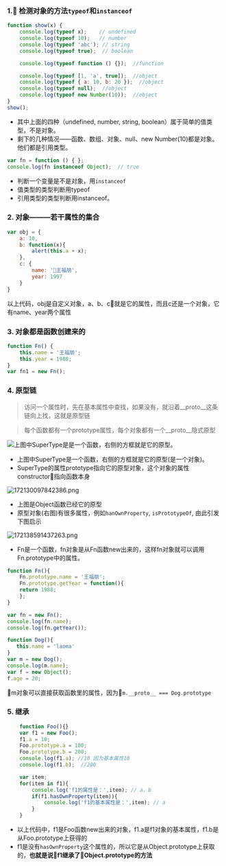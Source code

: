 

### 1. 检测对象的方法`typeof`和`instanceof`
```js
function show(x) {
    console.log(typeof x);    // undefined
    console.log(typeof 10);   // number
    console.log(typeof 'abc'); // string
    console.log(typeof true);  // boolean

    console.log(typeof function () {});  //function

    console.log(typeof [1, 'a', true]);  //object
    console.log(typeof { a: 10, b: 20 });  //object
    console.log(typeof null);  //object
    console.log(typeof new Number(10));  //object
}
show();
```
- 其中上面的四种（undefined, number, string, boolean）属于简单的值类型，不是对象。
- 剩下的几种情况——函数、数组、对象、null、new Number(10)都是对象。他们都是引用类型。


```js
var fn = function () { };
console.log(fn instanceof Object);  // true
```
- 判断一个变量是不是对象，用`instanceof`
- 值类型的类型判断用typeof
- 引用类型的类型判断用instanceof。
### 2. 对象———若干属性的集合
```js
var obj = {
    a: 10,
    b: function(x){
        alert(this.a + x);
    },
    c: {
        name: '王福朋',
        year: 1997
    }
}
```
以上代码，obj是自定义对象，a、b、c就是它的属性，而且c还是一个对象，它有name、year两个属性

### 3. 对象都是函数创建来的
```js
function Fn() {
    this.name = '王福朋';
    this.year = 1988;
}
var fn1 = new Fn();
```
### 4. 原型链
>访问一个属性时，先在基本属性中查找，如果没有，就沿着__proto__这条链向上找，这就是原型链

>每个函数都有一个prototype属性，每个对象都有一个__proto__隐式原型

![上图中SuperType是是一个函数，右侧的方框就是它的原型。](https://upload-images.jianshu.io/upload_images/14495915-c10794b679fc2a5e.png?imageMogr2/auto-orient/strip%7CimageView2/2/w/1240)

- 上图中SuperType是一个函数，右侧的方框就是它的原型(是一个对象)。
- SuperType的属性prototype指向它的原型对象，这个对象的属性constructor指向函数本身

![172130097842386.png](https://upload-images.jianshu.io/upload_images/14495915-13c34a88a34b04df.png?imageMogr2/auto-orient/strip%7CimageView2/2/w/1240)

- 上图是Object函数已经它的原型
- 原型对象(右图)有很多属性，例如`hanOwnProperty`, `isPrototypeOf`, 由此引发下图启示


![172138591437263.png](https://upload-images.jianshu.io/upload_images/14495915-b108c0f74b40932b.png?imageMogr2/auto-orient/strip%7CimageView2/2/w/1240)

- Fn是一个函数，fn对象是从Fn函数new出来的，这样fn对象就可以调用Fn.prototype中的属性。

```js
function Fn(){
    Fn.prototype.name = '王福朋';
    Fn.prototype.getYear = function(){
    return 1988;
    };
}

var fn = new Fn();
console.log(fn.name);
console.log(fn.getYear());
```

``` js
function Dog(){
   this.name = 'laoma' 
}
var m = new Dog();
console.log(m.name);
var f = new Object();
f.age = 20;
```
m对象可以直接获取函数里的属性，因为`m.__proto__ === Dog.prototype`

### 5. 继承
```js
    function Foo(){}
    var f1 = new Foo();
    f1.a = 10;
    Foo.prototype.a = 100;
    Foo.prototype.b = 200;
    console.log(f1.a); //10 因为基本属性10
    console.log(f1.b);  //200

    var item;
    for(item in f1){
        console.log('f1的属性是：',item); // a、b
        if(f1.hasOwnProperty(item)){
            console.log('f1的基本属性是：',item); // a
        }
    }
```
- 以上代码中，f1是Foo函数new出来的对象，f1.a是f1对象的基本属性，f1.b是从Foo.prototype上获得的
- f1是没有`hasOwnProperty`这个属性的，所以它是从Object.prototype上获取的，**也就是说f1继承了Object.prototype的方法**



